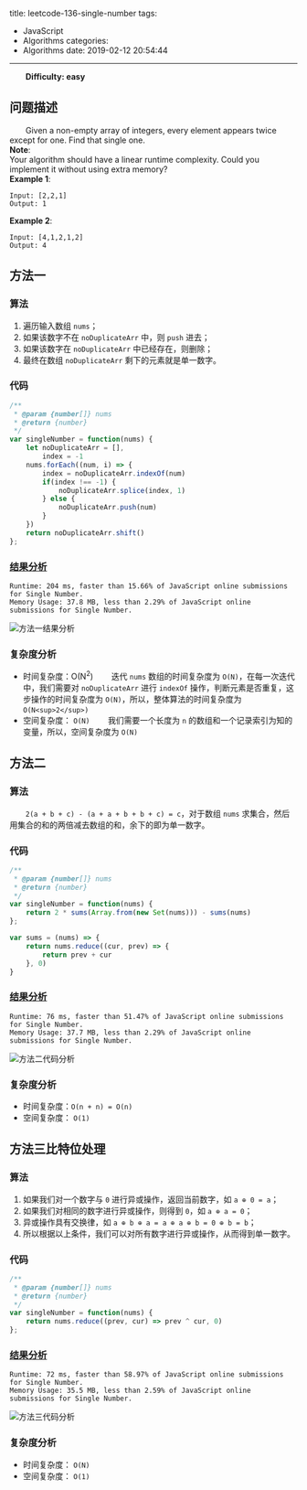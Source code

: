 title: leetcode-136-single-number
tags:
  - JavaScript
  - Algorithms
categories:
  - Algorithms
date: 2019-02-12 20:54:44
---

&emsp;&emsp;**Difficulty: easy**
## 问题描述
&emsp;&emsp;Given a non-empty array of integers, every element appears twice except for one. Find that single one.    
**Note**:    
Your algorithm should have a linear runtime complexity. Could you implement it without using extra memory?    
**Example 1**:    
```
Input: [2,2,1]
Output: 1
```
**Example 2**:    
```
Input: [4,1,2,1,2]
Output: 4
```
## 方法一
### 算法
1. 遍历输入数组 `nums`；
2. 如果该数字不在 `noDuplicateArr` 中，则 `push` 进去；
3. 如果该数字在 `noDuplicateArr` 中已经存在，则删除；
4. 最终在数组 `noDuplicateArr` 剩下的元素就是单一数字。

### 代码
```js
/**
 * @param {number[]} nums
 * @return {number}
 */
var singleNumber = function(nums) {
    let noDuplicateArr = [],
        index = -1
    nums.forEach((num, i) => {
        index = noDuplicateArr.indexOf(num)
        if(index !== -1) {
            noDuplicateArr.splice(index, 1)
        } else {
            noDuplicateArr.push(num)
        }
    })
    return noDuplicateArr.shift()
};
```

### [结果分析](https://leetcode.com/submissions/detail/207352587/)
```
Runtime: 204 ms, faster than 15.66% of JavaScript online submissions for Single Number.
Memory Usage: 37.8 MB, less than 2.29% of JavaScript online submissions for Single Number.
```
![方法一结果分析](/img/leetcode/136.1.png)

### 复杂度分析
- 时间复杂度：O(N<sup>2</sup>)
&emsp;&emsp;迭代 `nums` 数组的时间复杂度为 `O(N)`，在每一次迭代中，我们需要对 `noDuplicateArr` 进行 `indexOf` 操作，判断元素是否重复，这步操作的时间复杂度为 `O(N)`，所以，整体算法的时间复杂度为 `O(N<sup>2</sup>)`     
- 空间复杂度： `O(N)`
&emsp;&emsp;我们需要一个长度为 `n` 的数组和一个记录索引为知的变量，所以，空间复杂度为 `O(N)`

## 方法二
### 算法
&emsp;&emsp;`2(a + b + c) - (a + a + b + b + c) = c`，对于数组 `nums` 求集合，然后用集合的和的两倍减去数组的和，余下的即为单一数字。    

### 代码
```js
/**
 * @param {number[]} nums
 * @return {number}
 */
var singleNumber = function(nums) {
    return 2 * sums(Array.from(new Set(nums))) - sums(nums)
};

var sums = (nums) => {
    return nums.reduce((cur, prev) => {
        return prev + cur
    }, 0)
}
```

### [结果分析](https://leetcode.com/submissions/detail/207167799/)
```
Runtime: 76 ms, faster than 51.47% of JavaScript online submissions for Single Number.
Memory Usage: 37.7 MB, less than 2.29% of JavaScript online submissions for Single Number.
```
![方法二代码分析](/img/leetcode/136.2.png)

### 复杂度分析
- 时间复杂度：`O(n + n) = O(n)`
- 空间复杂度： `O(1)`

## 方法三比特位处理
### 算法
1. 如果我们对一个数字与 `0` 进行异或操作，返回当前数字，如 `a ⊕ 0 = a`；
2. 如果我们对相同的数字进行异或操作，则得到 `0`，如 `a ⊕ a = 0`；
3. 异或操作具有交换律，如 `a ⊕ b ⊕ a = a ⊕ a ⊕ b = 0 ⊕ b = b`；
4. 所以根据以上条件，我们可以对所有数字进行异或操作，从而得到单一数字。

### 代码
```js
/**
 * @param {number[]} nums
 * @return {number}
 */
var singleNumber = function(nums) {
    return nums.reduce((prev, cur) => prev ^ cur, 0)
};
```

### [结果分析](https://leetcode.com/submissions/detail/207167799/)
```
Runtime: 72 ms, faster than 58.97% of JavaScript online submissions for Single Number.
Memory Usage: 35.5 MB, less than 2.59% of JavaScript online submissions for Single Number.
```
![方法三代码分析](/img/leetcode/136.3.png)

### 复杂度分析
- 时间复杂度： `O(N)`
- 空间复杂度： `O(1)`